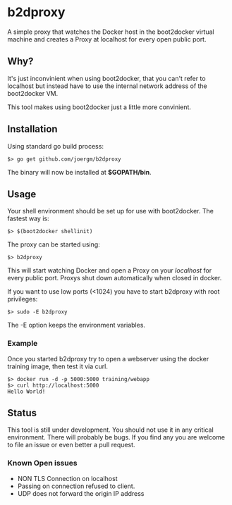 # b2dproxy

A simple proxy that watches the Docker host in the boot2docker virtual machine and creates a Proxy at localhost for every open public port.

## Why?

It's just inconvinient when using boot2docker, that you can't refer to localhost but instead have to use the internal network address of the boot2docker VM.

This tool makes using boot2docker just a little more convinient.

## Installation

Using standard go build process:

```
$> go get github.com/joergm/b2dproxy
``` 

The binary will now be installed at __$GOPATH/bin__.

## Usage

Your shell environment should be set up for use with boot2docker. The fastest way is:

```
$> $(boot2docker shellinit)
```

The proxy can be started using:

```
$> b2dproxy
```

This will start watching Docker and open a Proxy on your _localhost_ for every public port. Proxys shut down automatically when closed in docker.

If you want to use low ports (<1024) you have to start b2dproxy with root privileges:

```
$> sudo -E b2dproxy
```

The -E option keeps the environment variables.

### Example

Once you started b2dproxy try to open a webserver using the docker training image, then test it via curl. 

```
$> docker run -d -p 5000:5000 training/webapp
$> curl http://localhost:5000
Hello World!
```

## Status

This tool is still under development. You should not use it in any critical environment. There will probably be bugs. If you find any you are welcome to file an issue or even better a pull request.

### Known Open issues

- NON TLS Connection on localhost
- Passing on connection refused to client.
- UDP does not forward the origin IP address
